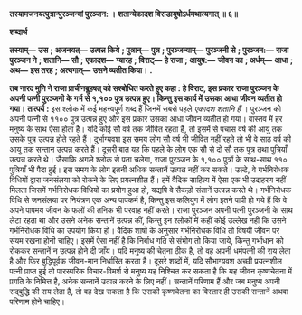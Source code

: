 **तस्यामजनयत्पुत्रान्पुरञ्जन्यां पुरञ्जन: ।** **शतान्येकादश विराडायुषोऽर्धमथात्यगात् ॥ ६॥** 

**शब्दार्थ** 

**तस्याम्—** **उस** **; अजनयत्—** **उत्पन्न किये** **; पुत्रान्—** **पुत्र** **; पुरञ्जन्याम्—** **पुरञ्जनी से** **; पुरञ्जन:—** **राजा पुरञ्जन ने** **; शतानि—** **सौ** **;** **एकादश—** **ग्यारह** **; विराट्—** **हे राजा** **; आयुष:—** **जीवन का** **; अर्धम्—** **आधा** **; अथ—** **इस तरह** **; अत्यगात्—** **उसने व्यतीत किया।** **.** 

**तब नारद मुनि ने राजा प्राचीनबॢहषत् को सश्बोधित करते हुए कहा : हे विराट, इस प्रकार** **राजा पुरञ्जन के अपनी पत्नी पुरञ्जनी के गर्भ से १,१०० पुत्र उत्पन्न हुए। किन्तु इस कार्य में** **उसका आधा जीवन व्यतीत हो गया।** **तात्पर्य :** इस श्लोक में कई महत्त्वपूर्ण शब्द हैं जिनमें सबसे पहले *एकादश शतानि हैं* । पुरञ्जन को अपनी पत्नी से ११०० पुत्र उत्पन्न हुए और इस प्रकार उसका आधा जीवन व्यतीत हो गया। वास्तव में हर मनुष्य के साथ ऐसा होता है। यदि कोई सौ वर्ष तक जीवित रहता है, तो इसमें से पचास वर्ष की आयु तक उसके पुत्र उत्पन्न होते रहते हैं। दुर्भाग्यवश इस समय लोग सौ वर्ष भी जीवित नहीं रहते तो भी वे साठ वर्ष की आयु तक सन्तान उत्पन्न करते हैं। दूसरी बात यह कि पहले के लोग एक सौ से दो सौ तक पुत्र तथा पुत्रियाँ उत्पन्न करते थे। जैसाकि अगले श्लोक से पता चलेगा, राजा पुरञ्जन के १,१०० पुत्रों के साथ-साथ ११० पुत्रियाँ भी पैदा हुई। इस समय के लोग इतनी अधिक सन्तानें उत्पन्न नहीं कर सकते। उल्टे, वे गर्भनिरोधक विधियों द्वारा जनसंलया को रोकने के लिए प्रयत्नशील हैं। हमें वैदिक साहित्य में ऐसा एक भी उदाहरण नहीं मिलता जिसमें गर्भनिरोधक विधियों का प्रयोग हुआ हो, यद्यपि वे सैकड़ों संतानें उत्पन्न करते थे। गर्भनिरोधक विधि से जनसंलया पर नियंत्रण एक अन्य पापकर्म है, किन्तु इस कलियुग में लोग इतने पापी हो गये हैं कि वे अपने पापमय जीवन के फलों की तनिक भी परवाह नहीं करते। राजा पुरञ्जन अपनी पत्नी पुरञ्जनी के साथ लेटा रहता था और उसने अनेक सन्तानें उत्पन्न कीं, किन्तु इन श्लोकों में कहीं कोई उल्लेख नहीं कि उसने गर्भनिरोधक विधि का उपयोग किया हो। वैदिक शाषों के अनुसार गर्भनिरोधक विधि तो विषयी जीवन पर संयम रखना होनी चाहिए। इसमें ऐसा नहीं है कि निर्बाध गति से संभोग तो किया जाये, किन्तु गर्भाधान को रोककर सन्तानें न उत्पन्न होने दी जाँय। यदि मनुष्य की चेतना ठीक है, तो वह अपनी धर्मपत्नी की राय लेता है और फिर बुद्धिपूर्वक जीवन-मान निर्धारित करता है। दूसरे शब्दों में, यदि सौभाग्यवश अच्छी प्रयत्नशील पत्नी प्राप्त हुई तो पारस्परिक विचार-विमर्श से मनुष्य यह निश्चित कर सकता है कि यह जीवन कृष्णचेतना में प्रगति के निमित्त है, अनेक सन्तानें उत्पन्न करने के लिए नहीं। सन्तानें परिणाम हैं और जब मनुष्य अपनी सद्बुद्धि की राय लेता है, तो वह देख सकता है कि उसकी कृष्णचेतना का विस्तार ही उसकी सन्तानें अथवा परिणाम होने चाहिए।  